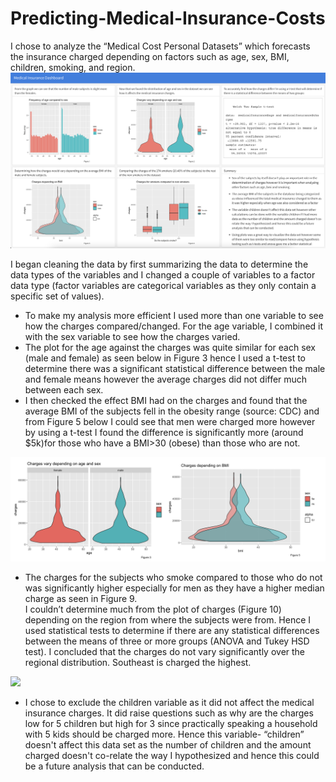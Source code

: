# Predicting-Medical-Insurance-Costs
I chose to analyze the “Medical Cost Personal Datasets” which forecasts the insurance charged depending on
factors such as age, sex, BMI, children, smoking, and region. 
<img src="InsuranceDashboard.png">

I began cleaning the data by first summarizing the data to determine the data types of the variables and I changed a couple of variables to a factor data type (factor
variables are categorical variables as they only contain a specific set of values).
<ul>
  <li>To make my analysis more efficient I used more than one variable to see how the charges compared/changed. For
the age variable, I combined it with the sex variable to see how the charges varied.</li>
  <li>The plot for the age against the charges was quite similar for each sex (male and female) as seen below in Figure 3 hence I used a t-test to determine there was a significant statistical difference between the male and female means however the average charges did not differ much between each sex.</li>
  <li> I then checked the effect BMI had on the charges and found that the average BMI of the subjects fell in the obesity range (source: CDC) and from Figure 5 below I could see that men were charged more however by using a t-test I found the difference is significantly more (around $5k)for those who have a BMI>30 (obese) than those
who are not. </li>
</ul>

<img src="figure 3_5.png">

<ul>
  <li> The charges for the subjects who smoke compared to those who do not was significantly higher especially for men as they have a higher median charge as seen in Figure 9.</li>
</li> I couldn’t determine much from the plot of charges (Figure 10) depending on the region from where the subjects were from. Hence I used statistical tests to determine if there are any statistical differences between the means of three or more groups (ANOVA and Tukey HSD test). I concluded that the charges do not vary significantly over the regional distribution. Southeast is charged the highest.</li>
</ul>

<img src="figure8_9.png">

<ul>
   <li> I chose to exclude the children variable as it did not affect the medical insurance charges. It did raise questions such as why are the charges low for 5 children but high for 3 since practically speaking a household with 5 kids should be charged more. Hence this variable- “children” doesn't affect this data set as the number of children and the amount charged doesn't co-relate the way I hypothesized and hence this could be a future analysis that can be conducted.</li>
</ul>
